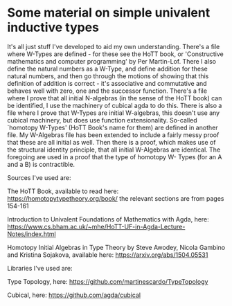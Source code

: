 # Some material on simple univalent inductive types

It's all just stuff I've developed to aid my own understanding. There's a
file where W-Types are defined - for these see the HoTT book, or
'Constructive mathematics and computer programming' by Per Martin-Lof.
There I also define the natural numbers as a W-Type, and define addition
for these natural numbers, and then go through the motions of showing that
this definition of addition is correct - it's associative and commutative 
and behaves well with zero, one and the successor function. There's a file
where I prove that all initial N-algebras (in the sense of the HoTT book) 
can be identified, I use the machinery of cubical agda to do this. There is
also a file where I prove that W-Types are initial W-algebras, this doesn't
use any cubical machinery, but does use function extensionality.
So-called `homotopy W-Types' (HoTT Book's name for them) are defined in 
another file. My W-Algebras file has been extended to include a fairly messy
proof that these are all initial as well. Then there is a proof, which makes
use of the structural identity principle, that all initial W-Algebras are 
identical. The foregoing are used in a proof that the type of homotopy W-
Types (for an A and a B) is contractible.

Sources I've used are:

The HoTT Book, available to read here: https://homotopytypetheory.org/book/
the relevant sections are from pages 154-161

Introduction to Univalent Foundations of Mathematics with Agda, here: 
https://www.cs.bham.ac.uk/~mhe/HoTT-UF-in-Agda-Lecture-Notes/index.html

Homotopy Initial Algebras in Type Theory by Steve Awodey, Nicola Gambino and 
Kristina Sojakova, available here: https://arxiv.org/abs/1504.05531

Libraries I've used are:

Type Topology, here: https://github.com/martinescardo/TypeTopology

Cubical, here: https://github.com/agda/cubical

